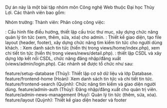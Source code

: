 Dự án này là một bài tập nhóm môn Công nghệ Web thuộc Đại học Thủy Lợi. Các thành viên bao gồm:

Nhóm trưởng: 
Thành viên: 
Phân công công việc:

: Cấu hình file điều hướng, thiết lập cấu trúc thư mục, xây dựng chức năng quản lý tin tức (xem, thêm, sửa, xóa) cho admin.
: Thiết kế giao diện, tạo file layout (header, footer), xây dựng chức năng tìm kiếm tin tức cho người dùng khách.
: Xem danh sách tin tức (hiển thị trong views/home/index.php), xem chi tiết tin tức (hiển thị trong views/news/detail.php).
: thiết lập CSDL và xây dựng lớp kết nối CSDL, chức năng đăng nhập/đăng xuất (views/admin/login.php).
Các nhánh sẽ được tổ chức như sau:

feature/setup-database (Thủy): Thiết lập cơ sở dữ liệu và lớp Database.
feature/frontend-home (Hoàn): Xem danh sách tin tức và chi tiết tin tức.
feature/frontend-search (Quỳnh): Chức năng tìm kiếm và giao diện người dùng.
feature/admin-auth (Thủy): Đăng nhập/đăng xuất cho quản trị viên.
feature/admin-news-management (Huy): Quản lý tin tức (thêm, sửa, xóa).
feature/layout (Quỳnh): Thiết kế giao diện header và footer
